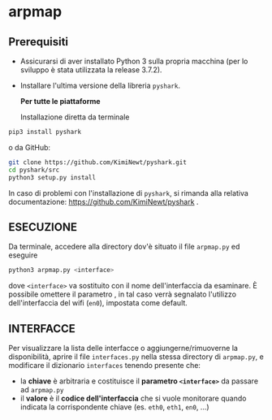 # arpmap

## Prerequisiti

* Assicurarsi di aver installato Python 3 sulla propria macchina (per lo sviluppo è stata utilizzata la release 3.7.2).
* Installare l'ultima versione della libreria `pyshark`.
	
	**Per tutte le piattaforme**

	Installazione diretta da terminale 
			
```bash
pip3 install pyshark
```
o da GitHub:
```bash
git clone https://github.com/KimiNewt/pyshark.git
cd pyshark/src
python3 setup.py install
```

In caso di problemi con l'installazione di `pyshark`, si rimanda alla relativa documentazione: https://github.com/KimiNewt/pyshark .

## ESECUZIONE

Da terminale, accedere alla directory dov'è situato il file `arpmap.py` ed eseguire
```bash
python3 arpmap.py <interface>
```
dove `<interface>` va sostituito con il nome dell'interfaccia da esaminare. È possibile omettere il parametro <interface>, in tal caso verrà segnalato l'utilizzo dell'interfaccia del wifi (`en0`), impostata come default.

## INTERFACCE

Per visualizzare la lista delle interfacce o aggiungerne/rimuoverne la disponibilità, aprire il file `interfaces.py` nella stessa directory di `arpmap.py`, e modificare il dizionario `interfaces` tenendo presente che:

* la **chiave** è arbitraria e costituisce il **parametro `<interface>`** da passare ad `arpmap.py`
* il **valore** è il **codice dell'interfaccia** che si vuole monitorare quando indicata la corrispondente chiave (es. `eth0`, `eth1`, `en0`, ...)
